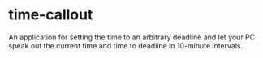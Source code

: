 # time-callout
An application for setting the time to an arbitrary deadline and let your PC speak out the current time and time to deadline in 10-minute intervals.
